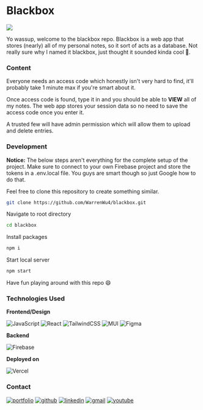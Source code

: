 # Blackbox

[![](https://img.shields.io/badge/Website-100000?style=for-the-badge&logo=&logoColor=white&labelColor=black&color=black)](https://blackbox-xi.vercel.app/)

Yo wassup, welcome to the blackbox repo. Blackbox is a web app that stores (nearly) all of my personal notes, so it sort of acts as a database. Not really sure why I named it blackbox, just thought it sounded kinda cool 🤷.

### Content

Everyone needs an access code which honestly isn't very hard to find, it'll probably take 1 minute max if you're smart about it.

Once access code is found, type it in and you should be able to **VIEW** all of my notes. The web app stores your session data so no need to save the access code once you enter it.

A trusted few will have admin permission which will allow them to upload and delete entries.

### Development

**Notice:**
The below steps aren't everything for the complete setup of the project. Make sure to connect to your own Firebase project and store the tokens in a .env.local file. You guys are smart though so just Google how to do that.

Feel free to clone this repository to create something similar.

```bash
git clone https://github.com/WarrenWu4/blackbox.git
```

Navigate to root directory

```bash
cd blackbox
```

Install packages

```bash
npm i
```

Start local server

```bash
npm start
```

Have fun playing around with this repo 😄

### Technologies Used

**Frontend/Design**

![JavaScript](https://img.shields.io/badge/javascript-%23323330.svg?style=for-the-badge&logo=javascript&logoColor=%23F7DF1E) ![React](https://img.shields.io/badge/react-%2320232a.svg?style=for-the-badge&logo=react&logoColor=%2361DAFB) ![TailwindCSS](https://img.shields.io/badge/tailwindcss-%2338B2AC.svg?style=for-the-badge&logo=tailwind-css&logoColor=white) ![MUI](https://img.shields.io/badge/MUI-%230081CB.svg?style=for-the-badge&logo=material-ui&logoColor=white) ![Figma](https://img.shields.io/badge/figma-%23F24E1E.svg?style=for-the-badge&logo=figma&logoColor=white)

**Backend**

![Firebase](https://img.shields.io/badge/firebase-%23039BE5.svg?style=for-the-badge&logo=firebase)

**Deployed on**

![Vercel](https://img.shields.io/badge/vercel-%23000000.svg?style=for-the-badge&logo=vercel&logoColor=white)

### Contact

[![portfolio](https://img.shields.io/badge/portfolio-6D9886?style=for-the-badge&logo=icloud&logoColor=white)](https://warrenwu.vercel.app/) [![github](https://img.shields.io/badge/github-181717?style=for-the-badge&logo=github&logoColor=white)](https://github.com/WarrenWu4/) [![linkedin](https://img.shields.io/badge/linkedin-0A66C2?style=for-the-badge&logo=linkedin&logoColor=white)](https://www.linkedin.com/in/warren-wu4/) [![gmail](https://img.shields.io/badge/gmail-EA4335?style=for-the-badge&logo=gmail&logoColor=white)](https://mail.google.com/mail/?view=cm&fs=1&to=warrenweiwu04@gmail.com) [![youtube](https://img.shields.io/badge/youtube-FF0000?style=for-the-badge&logo=youtube&logoColor=white)](https://www.youtube.com/channel/UCiJosbDdPhrP3Rn3hfSBInw/)
